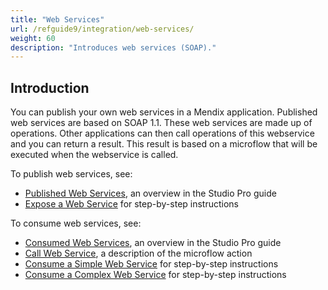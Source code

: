 ```yaml
---
title: "Web Services"
url: /refguide9/integration/web-services/
weight: 60
description: "Introduces web services (SOAP)."
---
```


## Introduction

You can publish your own web services in a Mendix application. Published web services are based on SOAP 1.1. These web services are made up of operations. Other applications can then call operations of this webservice and you can return a result. This result is based on a microflow that will be executed when the webservice is called.

To publish web services, see:

* [Published Web Services](/refguide9/published-web-services/), an overview in the Studio Pro guide
* [Expose a Web Service](/howto9/integration/expose-a-web-service/) for step-by-step instructions

To consume web services, see:

* [Consumed Web Services](/refguide9/consumed-web-services/), an overview in the Studio Pro guide
* [Call Web Service](/refguide9/call-web-service-action/), a description of the microflow action
* [Consume a Simple Web Service](/howto9/integration/consume-a-simple-web-service/) for step-by-step instructions
* [Consume a Complex Web Service](/howto9/integration/consume-a-complex-web-service/) for step-by-step instructions
